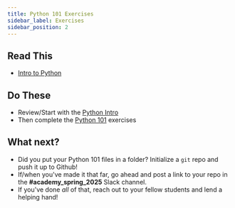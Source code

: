 ```yaml
---
title: Python 101 Exercises
sidebar_label: Exercises
sidebar_position: 2
---
```


## Read This

- [Intro to Python](/docs/lessons/solving-problems-using-code-python/intro-to-python)

## Do These

- Review/Start with the [Python Intro](/docs/exercises/python-intro/)
- Then complete the [Python 101](/docs/exercises/python-101/) exercises

## What next?

- Did you put your Python 101 files in a folder? Initialize a `git` repo and push it up to Github!
- If/when you've made it that far, go ahead and post a link to your repo in the **#academy_spring_2025** Slack channel.
- If you've done _all_ of that, reach out to your fellow students and lend a helping hand!